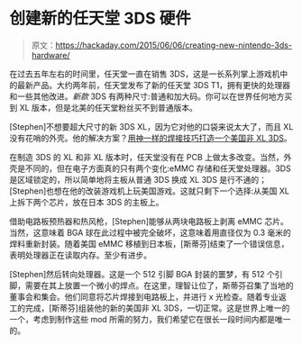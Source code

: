 # 创建新的任天堂 3DS 硬件

> 原文：<https://hackaday.com/2015/06/06/creating-new-nintendo-3ds-hardware/>

在过去五年左右的时间里，任天堂一直在销售 3DS，这是一长系列掌上游戏机中的最新产品。大约两年前，任天堂发布了新的任天堂 3DS T1，拥有更快的处理器和一些其他改进。*新款* 3DS 有两种尺寸:普通和加大码。你可以在世界任何地方买到 XL 版本，但是北美的任天堂粉丝买不到普通版本。

[Stephen]不想要超大尺寸的新 3DS XL，因为它对他的口袋来说太大了，而且 XL 没有花哨的外壳。他的解决方案？[用神一样的焊接技巧打造一个美国非 XL 3DS](http://www.noodlevisions.com/?p=10)。

在制造 3DS 的 XL 和非 XL 版本时，任天堂没有在 PCB 上做太多改变。当然，外壳是不同的，但在电子方面真的只有两个变化:eMMC 存储和任天堂处理器。3DS 是区域锁定的，所以简单地将主板从普通 3DS 换成 XL 3DS 是行不通的；[Stephen]也想在他的改装游戏机上玩美国游戏。这就只剩下一个选择:从美国 XL 上拆下两个芯片，放在日本 3DS 的主板上。

借助电路板预热器和热风枪，[Stephen]能够从两块电路板上剥离 eMMC 芯片。当然，这意味着 BGA 球在此过程中被完全破坏，这意味着用直径仅为 0.3 毫米的焊料重新封装。随着美国 eMMC 移植到日本板，[斯蒂芬]结束了一个错误信息，表明处理器正在读取内存。至少有进步。

[Stephen]然后转向处理器。这是一个 512 引脚 BGA 封装的噩梦，有 512 个引脚，需要在其上放置一个微小的焊点。在这里，理智让位了，斯蒂芬召集了当地的董事会和集会。他们同意将芯片焊接到电路板上，并进行 x 光检查。随着专业返工的完成，[斯蒂芬]组装他的新的美国非 XL 3DS，一切正常。这是世界上唯一的一个，考虑到制作这些 mod 所需的努力，我们希望它在很长一段时间内都是唯一的。